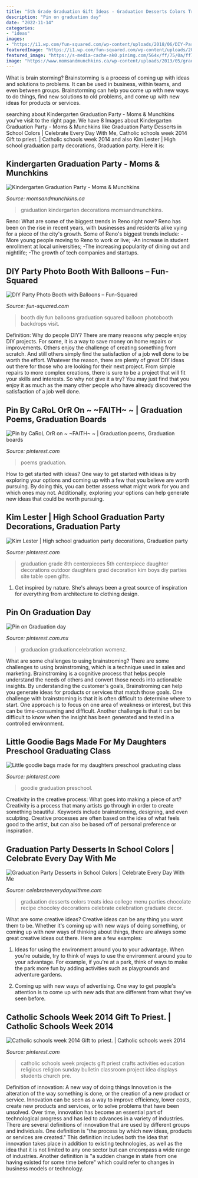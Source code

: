 ```yaml
---
title: "5th Grade Graduation Gift Ideas - Graduation Desserts Colors Treats Idea College Menu Parties Chocolate Recipe Chocoley Decorations Celebrate Celebration Graduate Decor"
description: "Pin on graduation day"
date: "2022-11-14"
categories:
- "ideas"
images:
- "https://i1.wp.com/fun-squared.com/wp-content/uploads/2018/06/DIY-Party-Photo-Booth.png?resize=1000%2C1500&amp;ssl=1"
featuredImage: "https://i1.wp.com/fun-squared.com/wp-content/uploads/2018/06/DIY-Party-Photo-Booth.png?resize=1000%2C1500&amp;ssl=1"
featured_image: "https://s-media-cache-ak0.pinimg.com/564x/ff/75/0a/ff750a755aa9b43d98b51143ec2f50c1.jpg"
image: "https://www.momsandmunchkins.ca/wp-content/uploads/2013/05/grad1.jpg"
---
```



What is brain storming?
Brainstorming is a process of coming up with ideas and solutions to problems. It can be used in business, within teams, and even between groups. Brainstorming can help you come up with new ways to do things, find new solutions to old problems, and come up with new ideas for products or services.

	

		
searching about Kindergarten Graduation Party - Moms &amp; Munchkins you've visit to the right page. We have 8 Images about Kindergarten Graduation Party - Moms &amp; Munchkins like Graduation Party Desserts in School Colors | Celebrate Every Day With Me, Catholic schools week 2014 Gift to priest. | Catholic schools week 2014 and also Kim Lester | High school graduation party decorations, Graduation party. Here it is:
		
    
## Kindergarten Graduation Party - Moms &amp; Munchkins

<img loading=lazy src="https://www.momsandmunchkins.ca/wp-content/uploads/2013/05/grad1.jpg" onerror="this.onerror=null;this.src='https://tse3.mm.bing.net/th?id=OIP.14BqH2-Je4GjngC6DtsiaQHaFj&amp;pid=15.1';" alt="Kindergarten Graduation Party - Moms &amp; Munchkins">

_Source: momsandmunchkins.ca_

>graduation kindergarten decorations momsandmunchkins. 

	

Reno: What are some of the biggest trends in Reno right now?
Reno has been on the rise in recent years, with businesses and residents alike vying for a piece of the city's growth. Some of Reno's biggest trends include: 
 -More young people moving to Reno to work or live; 
-An increase in student enrollment at local universities; 
-The increasing popularity of dining out and nightlife; 
-The growth of tech companies and startups.

    
## DIY Party Photo Booth With Balloons – Fun-Squared

<img loading=lazy src="https://i1.wp.com/fun-squared.com/wp-content/uploads/2018/06/DIY-Party-Photo-Booth.png?resize=1000%2C1500&amp;ssl=1" onerror="this.onerror=null;this.src='https://tse1.mm.bing.net/th?id=OIP.Lg6fQcXLpxP3uoLu81N9FAHaLH&amp;pid=15.1';" alt="DIY Party Photo Booth with Balloons – Fun-Squared">

_Source: fun-squared.com_

>booth diy fun balloons graduation squared balloon photobooth backdrops visit. 

	

Definition: Why do people DIY?
There are many reasons why people enjoy DIY projects. For some, it is a way to save money on home repairs or improvements. Others enjoy the challenge of creating something from scratch. And still others simply find the satisfaction of a job well done to be worth the effort.
Whatever the reason, there are plenty of great DIY ideas out there for those who are looking for their next project. From simple repairs to more complex creations, there is sure to be a project that will fit your skills and interests. So why not give it a try? You may just find that you enjoy it as much as the many other people who have already discovered the satisfaction of a job well done.

    
## Pin By CaRoL OrR On ~ ~FAITH~ ~ | Graduation Poems, Graduation Boards

<img loading=lazy src="https://i.pinimg.com/736x/d9/e5/a2/d9e5a2d56b696404d9b50ad41f86ca05.jpg" onerror="this.onerror=null;this.src='https://tse1.mm.bing.net/th?id=OIP.ytpdh8emDVDjepgE9dsV3QAAAA&amp;pid=15.1';" alt="Pin by CaRoL OrR on ~ ~FAITH~ ~ | Graduation poems, Graduation boards">

_Source: pinterest.com_

>poems graduation. 

	

How to get started with ideas?
One way to get started with ideas is by exploring your options and coming up with a few that you believe are worth pursuing. By doing this, you can better assess what might work for you and which ones may not. Additionally, exploring your options can help generate new ideas that could be worth pursuing.

    
## Kim Lester | High School Graduation Party Decorations, Graduation Party

<img loading=lazy src="https://i.pinimg.com/736x/f8/cc/af/f8ccaffecc2aec14b3e04009b2ae8827.jpg" onerror="this.onerror=null;this.src='https://tse2.mm.bing.net/th?id=OIP.fOcgct3Tu7GUxbulgif4iwHaJ3&amp;pid=15.1';" alt="Kim Lester | High school graduation party decorations, Graduation party">

_Source: pinterest.com_

>graduation grade 8th centerpieces 5th centerpiece daughter decorations outdoor daughters grad decoration kim boys diy parties site table open gifts. 

	

1. Get inspired by nature. She's always been a great source of inspiration for everything from architecture to clothing design.

    
## Pin On Graduation Day

<img loading=lazy src="https://i.pinimg.com/736x/ee/b7/f6/eeb7f69781b5fc9ab63106a2422555b0.jpg" onerror="this.onerror=null;this.src='https://tse4.mm.bing.net/th?id=OIP.YEIpyigCQDI4aTbbFUBFoQHaGE&amp;pid=15.1';" alt="Pin on Graduation day">

_Source: pinterest.com.mx_

>graduacion graduationcelebration womenz. 

	

What are some challenges to using brainstroming?
There are some challenges to using brainstroming, which is a technique used in sales and marketing. Brainstroming is a cognitive process that helps people understand the needs of others and convert those needs into actionable insights. By understanding the customer's goals, Brainstroming can help you generate ideas for products or services that match those goals.
One challenge with brainstroming is that it is often difficult to determine where to start. One approach is to focus on one area of weakness or interest, but this can be time-consuming and difficult. Another challenge is that it can be difficult to know when the insight has been generated and tested in a controlled environment.

    
## Little Goodie Bags Made For My Daughters Preschool Graduating Class

<img loading=lazy src="https://i.pinimg.com/736x/91/6d/10/916d10bdf1d802f8aaf4e867fa502654.jpg" onerror="this.onerror=null;this.src='https://tse3.mm.bing.net/th?id=OIP.Go0T5yswzAsH2Mjnj6WHmQHaKb&amp;pid=15.1';" alt="Little goodie bags made for my daughters preschool graduating class">

_Source: pinterest.com_

>goodie graduation preschool. 

	

Creativity in the creative process: What goes into making a piece of art?
Creativity is a process that many artists go through in order to create something beautiful. Keywords include brainstorming, designing, and even sculpting. Creative processes are often based on the idea of what feels good to the artist, but can also be based off of personal preference or inspiration.

    
## Graduation Party Desserts In School Colors | Celebrate Every Day With Me

<img loading=lazy src="http://celebrateeverydaywithme.com/wp-content/uploads/2015/06/Graduation-Party-Desserts-in-School-Colors-with-Chocoley-Chocolate-682x1024.png" onerror="this.onerror=null;this.src='https://tse2.mm.bing.net/th?id=OIP.IAd3vHvimjZ0A80rWQ1-_wHaLH&amp;pid=15.1';" alt="Graduation Party Desserts in School Colors | Celebrate Every Day With Me">

_Source: celebrateeverydaywithme.com_

>graduation desserts colors treats idea college menu parties chocolate recipe chocoley decorations celebrate celebration graduate decor. 

	

What are some creative ideas?
Creative ideas can be any thing you want them to be. Whether it's coming up with new ways of doing something, or coming up with new ways of thinking about things, there are always some great creative ideas out there. Here are a few examples: 
1. Ideas for using the environment around you to your advantage. When you're outside, try to think of ways to use the environment around you to your advantage. For example, if you're at a park, think of ways to make the park more fun by adding activities such as playgrounds and adventure gardens. 

2. Coming up with new ways of advertising. One way to get people's attention is to come up with new ads that are different from what they've seen before.

    
## Catholic Schools Week 2014 Gift To Priest. | Catholic Schools Week 2014

<img loading=lazy src="https://s-media-cache-ak0.pinimg.com/564x/ff/75/0a/ff750a755aa9b43d98b51143ec2f50c1.jpg" onerror="this.onerror=null;this.src='https://tse3.mm.bing.net/th?id=OIP.qGD5OHbRy82oFU3HDtLtEAHaJ4&amp;pid=15.1';" alt="Catholic schools week 2014 Gift to priest. | Catholic schools week 2014">

_Source: pinterest.com_

>catholic schools week projects gift priest crafts activities education religious religion sunday bulletin classroom project idea displays students church pre. 

	

Definition of innovation: A new way of doing things
Innovation is the alteration of the way something is done, or the creation of a new product or service. Innovation can be seen as a way to improve efficiency, lower costs, create new products and services, or to solve problems that have been unsolved. Over time, innovation has become an essential part of technological progress and has led to advances in a variety of industries.
There are several definitions of innovation that are used by different groups and individuals. One definition is "the process by which new ideas, products or services are created." This definition includes both the idea that innovation takes place in addition to existing technologies, as well as the idea that it is not limited to any one sector but can encompass a wide range of industries. Another definition is "a sudden change in state from one having existed for some time before" which could refer to changes in business models or technology.

